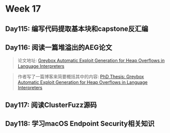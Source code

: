 # Week 17


## Day115: 编写代码提取基本块和capstone反汇编

## Day116: 阅读一篇堆溢出的AEG论文

> 论文地址: [Greybox Automatic Exploit Generation for Heap Overflows in Language Interpreters](https://seanhn.files.wordpress.com/2020/11/heelan_phd_thesis.pdf) 

> 作者写了一篇博客来简要概括其中的内容: [PhD Thesis: Greybox Automatic Exploit Generation for Heap Overflows in Language Interpreters](https://sean.heelan.io/2020/11/18/phd-thesis-greybox-automatic-exploit-generation-for-heap-overflows-in-language-interpreters/)

## Day117: 阅读ClusterFuzz源码

## Day118: 学习macOS Endpoint Security相关知识
